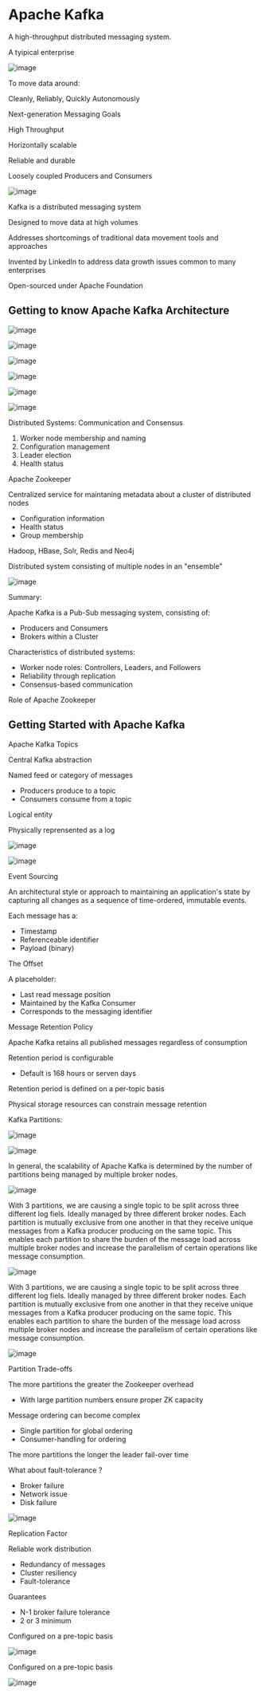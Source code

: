 # Apache Kafka

A high-throughput distributed messaging system.

A tyipical enterprise 

![image](https://user-images.githubusercontent.com/40006814/160299160-10b27b75-9337-4cd5-a9ef-4955d1147d2b.png)

To move data around:

Cleanly, Reliably, Quickly Autonomously

Next-generation Messaging Goals

High Throughput

Horizontally scalable

Reliable and durable

Loosely coupled Producers and Consumers

![image](https://user-images.githubusercontent.com/40006814/160299890-9620615c-e961-4977-a88c-83b1ffb1300a.png)

Kafka is a distributed messaging system

Designed to move data at high volumes

Addresses shortcomings of traditional data movement tools and approaches

Invented by LinkedIn to address data growth issues common to many enterprises

Open-sourced under Apache Foundation

## Getting to know Apache Kafka Architecture

![image](https://user-images.githubusercontent.com/40006814/160306159-6b6da249-35ff-4b66-b61a-0407db4be159.png)

![image](https://user-images.githubusercontent.com/40006814/160306211-d7be2c9e-b184-4bd3-bdbd-d1098cb90904.png)

![image](https://user-images.githubusercontent.com/40006814/160306345-b52434b5-c50c-40df-acd7-b598fbe127f3.png)

![image](https://user-images.githubusercontent.com/40006814/160306211-d7be2c9e-b184-4bd3-bdbd-d1098cb90904.png)

![image](https://user-images.githubusercontent.com/40006814/160306743-88bbb318-9013-4dc9-b701-696ad1c41928.png)


![image](https://user-images.githubusercontent.com/40006814/160306708-f9b90fd4-6e03-4178-b116-a844f3500670.png)

Distributed Systems: Communication and Consensus

1. Worker node membership and naming
2. Configuration management
3. Leader election
4. Health status

Apache Zookeeper

Centralized service for maintaning metadata about a cluster of distributed nodes

- Configuration information
- Health status
- Group membership

Hadoop, HBase, Solr, Redis and Neo4j

Distributed system consisting of multiple nodes in an "ensemble"

![image](https://user-images.githubusercontent.com/40006814/160307044-386eb2ec-45fc-43dc-ab6c-42a2429cbca3.png)

Summary:

Apache Kafka is a Pub-Sub messaging system, consisting of:
- Producers and Consumers
- Brokers within a Cluster

Characteristics of distributed systems:
- Worker node roles: Controllers, Leaders, and Followers
- Reliability through replication
- Consensus-based communication

Role of Apache Zookeeper

## Getting Started with Apache Kafka

Apache Kafka Topics

Central Kafka abstraction

Named feed or category of messages

- Producers produce to a topic
- Consumers consume from a topic

Logical entity

Physically reprensented as a log

![image](https://user-images.githubusercontent.com/40006814/160473714-aefe524c-8719-4321-b373-a4ff84eadc3d.png)

![image](https://user-images.githubusercontent.com/40006814/160473840-f94b2e72-5bcb-4edb-b816-6c3c61e80e64.png)

Event Sourcing

An architectural style or approach to maintaining an application's state by capturing all changes as a sequence of time-ordered, immutable events.

Each message has a:

- Timestamp
- Referenceable identifier
- Payload (binary)

The Offset

A placeholder:
- Last read message position
- Maintained by the Kafka Consumer
- Corresponds to the messaging identifier

Message Retention Policy

Apache Kafka retains all published messages regardless of consumption

Retention period is configurable
  - Default is 168 hours or serven days

Retention period is defined on a per-topic basis

Physical storage resources can constrain message retention

Kafka Partitions:

![image](https://user-images.githubusercontent.com/40006814/160911730-4b112ed6-bb24-4aea-9015-936bdc964467.png)

![image](https://user-images.githubusercontent.com/40006814/160912138-2d510b47-bb8d-4486-9e29-649861724f56.png)

In general, the scalability of Apache Kafka is determined by the number of partitions being managed by multiple broker nodes.

![image](https://user-images.githubusercontent.com/40006814/160912617-c1512ce0-85e2-444e-b8ca-0b88c43741a2.png)

With 3 partitions, we are causing a single topic to be split across three different log fiels. Ideally managed by three different broker nodes. Each partition is mutually exclusive from one another in that they receive unique messages from a Kafka producer producing on the same topic. This enables each partition to share the burden of the message load across multiple broker nodes and increase the parallelism of certain operations like message consumption. 

![image](https://user-images.githubusercontent.com/40006814/160913278-6bb919e0-830b-4e78-9bb1-8c9ce32c5427.png)

With 3 partitions, we are causing a single topic to be split across three different log fiels. Ideally managed by three different broker nodes. Each partition is mutually exclusive from one another in that they receive unique messages from a Kafka producer producing on the same topic. This enables each partition to share the burden of the message load across multiple broker nodes and increase the parallelism of certain operations like message consumption. 


![image](https://user-images.githubusercontent.com/40006814/160926843-180b6f16-a280-420a-99f7-9eee37b211d5.png)

Partition Trade-offs

The more partitions the greater the Zookeeper overhead

- With large partition numbers ensure proper ZK capacity

Message ordering can become complex

- Single partition for global ordering
- Consumer-handling for ordering

The more partitions the longer the leader fail-over time

What about fault-tolerance ? 

- Broker failure
- Network issue
- Disk failure

![image](https://user-images.githubusercontent.com/40006814/160930500-b8b2e35b-82ef-4b74-9713-faeb7c78f83f.png)

Replication Factor

Reliable work distribution

- Redundancy of messages
- Cluster resiliency
- Fault-tolerance

Guarantees

- N-1 broker failure tolerance
- 2 or 3 minimum

Configured on a pre-topic basis

![image](https://user-images.githubusercontent.com/40006814/160932375-80cfbe6c-0a2f-46a5-a18a-f356ef727be0.png)

Configured on a pre-topic basis

![image](https://user-images.githubusercontent.com/40006814/160932508-5c06b5bf-83e0-4957-a589-af2d8bdf0867.png)
